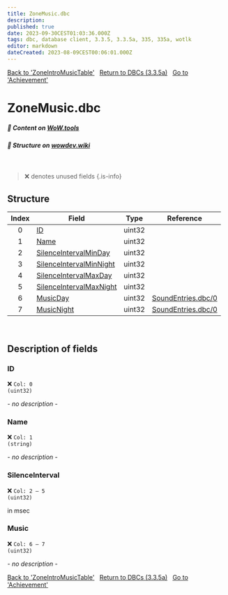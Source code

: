 ```yaml
---
title: ZoneMusic.dbc
description:
published: true
date: 2023-09-30CEST01:03:36.000Z
tags: dbc, database client, 3.3.5, 3.3.5a, 335, 335a, wotlk
editor: markdown
dateCreated: 2023-08-09CEST00:06:01.000Z
---
```

<a href="https://trinitycore.info/files/DBC/335/zoneintromusictable" class="mt-5 v-btn v-btn--depressed v-btn--flat v-btn--outlined theme--light v-size--default darkblue--text text--lighten-3"><span class="v-btn__content"><i aria-hidden="true" class="v-icon notranslate v-icon--left mdi mdi-arrow-left theme--light"></i><span>Back to 'ZoneIntroMusicTable'</span></span></a>&nbsp;&nbsp;&nbsp;<a href="https://trinitycore.info/files/DBC/335/DBC" class="mt-5 v-btn v-btn--depressed v-btn--flat v-btn--outlined theme--light v-size--default darkblue--text text--lighten-3"><span class="v-btn__content"><i aria-hidden="true" class="v-icon notranslate v-icon--left mdi mdi-home-outline theme--light"></i><span>Return to DBCs (3.3.5a)</span></span></a>&nbsp;&nbsp;&nbsp;<a href="https://trinitycore.info/files/DBC/335/achievement" class="mt-5 v-btn v-btn--depressed v-btn--flat v-btn--outlined theme--light v-size--default darkblue--text text--lighten-3"><span class="v-btn__content"><span>Go to 'Achievement'</span><i aria-hidden="true" class="v-icon notranslate v-icon--right mdi mdi-arrow-right theme--light"></i></span></a>

# ZoneMusic.dbc
##### :open_book: Content on [WoW.tools](https://wow.tools/dbc/?dbc=zonemusic&build=3.3.5.12340)
##### :pencil: Structure on [wowdev.wiki](https://wowdev.wiki/DB/ZoneMusic)
&nbsp;

> :x: denotes unused fields
{.is-info}


## Structure

| Index | Field | Type | Reference |
| :---: | --- | :---: | --- |
| 0 | [ID](#id) | uint32 |  |
| 1 | [Name](#id) | uint32 |  |
| 2 | [SilenceIntervalMinDay](#id) | uint32 |  |
| 3 | [SilenceIntervalMinNight](#id) | uint32 |  |
| 4 | [SilenceIntervalMaxDay](#id) | uint32 |  |
| 5 | [SilenceIntervalMaxNight](#id) | uint32 |  |
| 6 | [MusicDay](#id) | uint32 | [SoundEntries.dbc/0](/files/DBC/335/soundentries#id) |
| 7 | [MusicNight](#id) | uint32 | [SoundEntries.dbc/0](/files/DBC/335/soundentries#id) |
&nbsp;
## Description of fields

### ID
:x: <code>Col: 0 (uint32)</code>

*- no description -*
&nbsp;

### Name
:x: <code>Col: 1 (string)</code>

*- no description -*
&nbsp;

### SilenceInterval
:x: <code>Col: 2 &ndash; 5 (uint32)</code>

in msec
&nbsp;

### Music
:x: <code>Col: 6 &ndash; 7 (uint32)</code>

*- no description -*
&nbsp;

<a href="https://trinitycore.info/files/DBC/335/zoneintromusictable" class="mt-5 v-btn v-btn--depressed v-btn--flat v-btn--outlined theme--light v-size--default darkblue--text text--lighten-3"><span class="v-btn__content"><i aria-hidden="true" class="v-icon notranslate v-icon--left mdi mdi-arrow-left theme--light"></i><span>Back to 'ZoneIntroMusicTable'</span></span></a>&nbsp;&nbsp;&nbsp;<a href="https://trinitycore.info/files/DBC/335/DBC" class="mt-5 v-btn v-btn--depressed v-btn--flat v-btn--outlined theme--light v-size--default darkblue--text text--lighten-3"><span class="v-btn__content"><i aria-hidden="true" class="v-icon notranslate v-icon--left mdi mdi-home-outline theme--light"></i><span>Return to DBCs (3.3.5a)</span></span></a>&nbsp;&nbsp;&nbsp;<a href="https://trinitycore.info/files/DBC/335/achievement" class="mt-5 v-btn v-btn--depressed v-btn--flat v-btn--outlined theme--light v-size--default darkblue--text text--lighten-3"><span class="v-btn__content"><span>Go to 'Achievement'</span><i aria-hidden="true" class="v-icon notranslate v-icon--right mdi mdi-arrow-right theme--light"></i></span></a>
